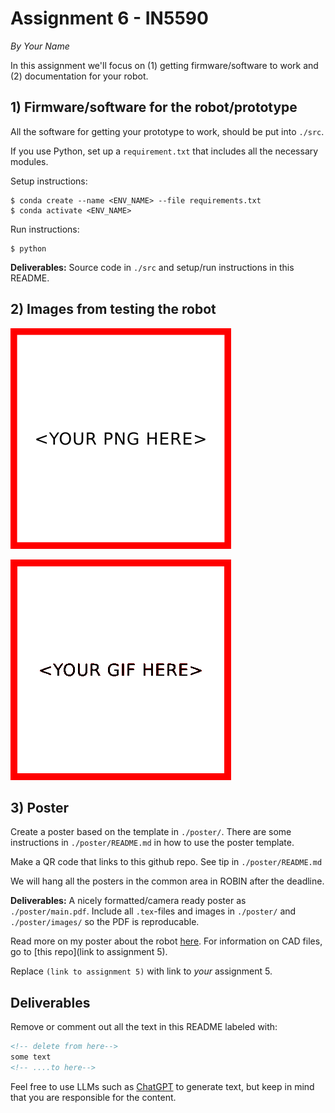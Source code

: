 # Assignment 6 - IN5590
<!-- replace heading to name of prototype/robot -->
*By Your Name*

<!--delete from here-->
In this assignment we'll focus on (1) getting firmware/software to work
and (2) documentation for your robot.
<!-- ....to here-->

## 1) Firmware/software for the robot/prototype

<!-- delete from here-->
All the software for getting your prototype to work, should be put into `./src`. 

If you use Python, set up a `requirement.txt` that includes all the necessary modules.
<!-- ....to here-->

Setup instructions:
```
$ conda create --name <ENV_NAME> --file requirements.txt
$ conda activate <ENV_NAME>
```

Run instructions: 
```
$ python 
```

<!-- delete from here-->
**Deliverables:** Source code in `./src` and setup/run instructions in this README.
<!-- ....to here-->

## 2) Images from testing the robot

[![Image of the prototype in action](./poster/images/2.png)](./poster/main.pdf)

[![GIF of the prototype in action](./poster/images/2.gif)](./poster/main.pdf)

## 3) Poster

Create a poster based on the template in `./poster/`. 
There are some instructions in `./poster/README.md` in how to use the poster template.

Make a QR code that links to this github repo. See tip in `./poster/README.md`

We will hang all the posters in the common area in ROBIN after the deadline.

**Deliverables:** A nicely formatted/camera ready poster as `./poster/main.pdf`. Include all `.tex`-files and images in `./poster/` and `./poster/images/` so the PDF is reproducable. 
<!-- ....to here-->

Read more on my poster about the robot [here](./poster/main.pdf). For information on
CAD files, go to [this repo](link to assignment 5).


<!-- delete from here to end of file -->

Replace `(link to assignment 5)` with link to *your* assignment 5.

## Deliverables

Remove or comment out all the text in this README labeled with: 

``` html
<!-- delete from here-->
some text
<!-- ....to here-->
```

Feel free to use LLMs such as [ChatGPT](https://gpt.uio.no/) to generate text, but keep in mind that you are responsible for the content.
